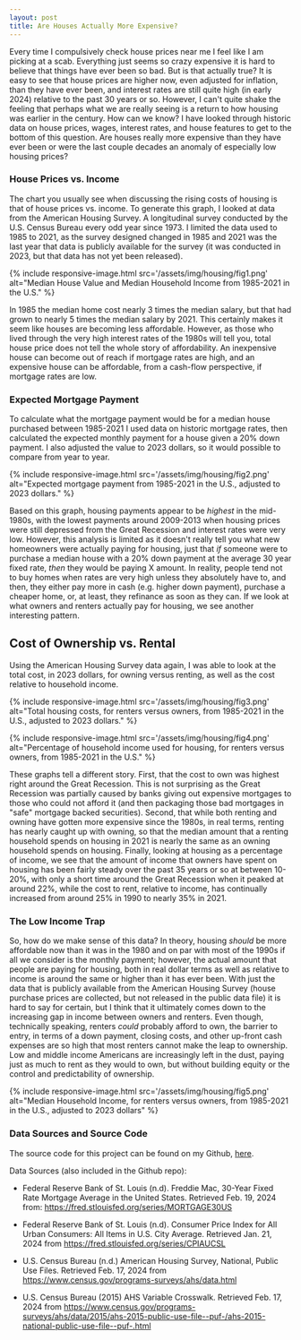 ```yaml
---
layout: post
title: Are Houses Actually More Expensive?
---
```


Every time I compulsively check house prices near me I feel like I am picking at a scab. Everything just seems so crazy expensive it is hard to believe that things have ever been so bad. But is that actually true? It is easy to see that house prices are higher now, even adjusted for inflation, than they have ever been, and interest rates are still quite high (in early 2024) relative to the past 30 years or so. However, I can't quite shake the feeling that perhaps what we are really seeing is a return to how housing was earlier in the century. How can we know? I have looked through historic data on house prices, wages, interest rates, and house features to get to the bottom of this question. Are houses really more expensive than they have ever been or were the last couple decades an anomaly of especially low housing prices?

### House Prices vs. Income

The chart you usually see when discussing the rising costs of housing is that of house prices vs. income. To generate this graph, I looked at data from the American Housing Survey. A longitudinal survey conducted by the U.S. Census Bureau every odd year since 1973. I limited the data used to 1985 to 2021, as the survey designed changed in 1985 and 2021 was the last year that data is publicly available for the survey (it was conducted in 2023, but that data has not yet been released).

{% include responsive-image.html src='/assets/img/housing/fig1.png' alt="Median House Value and Median Household Income from 1985-2021 in the U.S." %}

In 1985 the median home cost nearly 3 times the median salary, but that had grown to nearly 5 times the median salary by 2021. This certainly makes it seem like houses are becoming less affordable. However, as those who lived through the very high interest rates of the 1980s will tell you, total house price does not tell the whole story of affordability. An inexpensive house can become out of reach if mortgage rates are high, and an expensive house can be affordable, from a cash-flow perspective, if mortgage rates are low. 

### Expected Mortgage Payment

To calculate what the mortgage payment would be for a median house purchased between 1985-2021 I used data on historic mortgage rates, then calculated the expected monthly payment for a house given a 20% down payment. I also adjusted the value to 2023 dollars, so it would possible to compare from year to year.

{% include responsive-image.html src='/assets/img/housing/fig2.png' alt="Expected mortgage payment from 1985-2021 in the U.S., adjusted to 2023 dollars." %}

Based on this graph, housing payments appear to be *highest* in the mid-1980s, with the lowest payments around 2009-2013 when housing prices were still depressed from the Great Recession and interest rates were very low. However, this analysis is limited as it doesn't really tell you what new homeowners were actually paying for housing, just that *if* someone were to purchase a median house with a 20% down payment at the average 30 year fixed rate, *then* they would be paying X amount. In reality, people tend not to buy homes when rates are very high unless they absolutely have to, and then, they either pay more in cash (e.g. higher down payment), purchase a cheaper home, or, at least, they refinance as soon as they can. If we look at what owners and renters actually pay for housing, we see another interesting pattern.

## Cost of Ownership vs. Rental

Using the American Housing Survey data again, I was able to look at the total cost, in 2023 dollars, for owning versus renting, as well as the cost relative to household income. 


{% include responsive-image.html src='/assets/img/housing/fig3.png' alt="Total housing costs, for renters versus owners, from 1985-2021 in the U.S., adjusted to 2023 dollars." %}

{% include responsive-image.html src='/assets/img/housing/fig4.png' alt="Percentage of household income used for housing, for renters versus owners, from 1985-2021 in the U.S." %}

These graphs tell a different story. First, that the cost to own was highest right around the Great Recession. This is not surprising as the Great Recession was partially caused by banks giving out expensive mortgages to those who could not afford it (and then packaging those bad mortgages in "safe" mortgage backed securities). Second, that while both renting and owning have gotten more expensive since the 1980s, in real terms, renting has nearly caught up with owning, so that the median amount that a renting household spends on housing in 2021 is nearly the same as an owning household spends on housing. Finally, looking at housing as a percentage of income, we see that the amount of income that owners have spent on housing has been fairly steady over the past 35 years or so at between 10-20%, with only a short time around the Great Recession when it peaked at around 22%, while the cost to rent, relative to income, has continually increased from around 25% in 1990 to nearly 35% in 2021. 

### The Low Income Trap

So, how do we make sense of this data? In theory, housing *should* be more affordable now than it was in the 1980 and on par with most of the 1990s if all we consider is the monthly payment; however, the actual amount that people are paying for housing, both in real dollar terms as well as relative to income is around the same or higher than it has ever been. With just the data that is publicly available from the American Housing Survey (house purchase prices are collected, but not released in the public data file) it is hard to say for certain, but I think that it ultimately comes down to the increasing gap in income between owners and renters. Even though, technically speaking, renters *could* probably afford to own, the barrier to entry, in terms of a down payment, closing costs, and other up-front cash expenses are so high that most renters cannot make the leap to ownership. Low and middle income Americans are increasingly left in the dust, paying just as much to rent as they would to own, but without building equity or the control and predictability of ownership.

{% include responsive-image.html src='/assets/img/housing/fig5.png' alt="Median Household Income, for renters versus owners, from 1985-2021 in the U.S., adjusted to 2023 dollars" %}

### Data Sources and Source Code

The source code for this project can be found on my Github, [here](https://github.com/harryganz/housing).

Data Sources (also included in the Github repo):

* Federal Reserve Bank of St. Louis (n.d). Freddie Mac, 30-Year Fixed Rate Mortgage Average in the United States. Retrieved Feb. 19, 2024 from: https://fred.stlouisfed.org/series/MORTGAGE30US 

* Federal Reserve Bank of St. Louis (n.d). Consumer Price Index for  All Urban Consumers: All Items in U.S. City Average. Retrieved Jan. 21, 2024 from https://fred.stlouisfed.org/series/CPIAUCSL

* U.S. Census Bureau (n.d.) American Housing Survey, National, Public Use Files. Retrieved Feb. 17, 2024 from https://www.census.gov/programs-surveys/ahs/data.html

* U.S. Census Bureau (2015) AHS Variable Crosswalk. Retrieved Feb. 17, 2024 from https://www.census.gov/programs-surveys/ahs/data/2015/ahs-2015-public-use-file--puf-/ahs-2015-national-public-use-file--puf-.html


